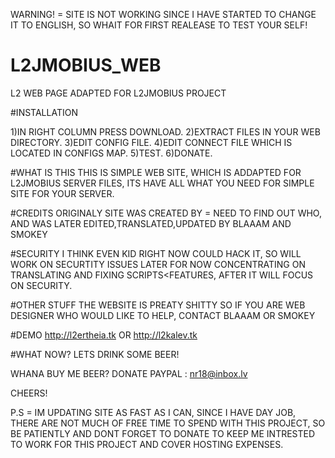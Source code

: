 WARNING! = SITE IS NOT WORKING SINCE I HAVE STARTED TO CHANGE IT TO ENGLISH, SO WHAIT FOR FIRST REALEASE TO TEST YOUR SELF!

# L2JMOBIUS_WEB
L2 WEB PAGE ADAPTED FOR L2JMOBIUS PROJECT


#INSTALLATION

1)IN RIGHT COLUMN PRESS DOWNLOAD.
2)EXTRACT FILES IN YOUR WEB DIRECTORY.
3)EDIT CONFIG FILE.
4)EDIT CONNECT FILE WHICH IS LOCATED IN CONFIGS MAP.
5)TEST.
6)DONATE.

#WHAT IS THIS 
THIS IS SIMPLE WEB SITE, WHICH IS ADDAPTED FOR L2JMOBIUS SERVER FILES, ITS HAVE ALL WHAT YOU NEED FOR SIMPLE SITE FOR YOUR SERVER.

#CREDITS 
ORIGINALY SITE WAS CREATED BY = NEED TO FIND OUT WHO, AND WAS LATER EDITED,TRANSLATED,UPDATED BY BLAAAM AND SMOKEY

#SECURITY 
I THINK EVEN KID RIGHT NOW COULD HACK IT, SO WILL WORK ON SECURTITY ISSUES LATER FOR NOW CONCENTRATING ON TRANSLATING AND FIXING SCRIPTS<FEATURES, AFTER IT WILL FOCUS ON SECURITY.

#OTHER STUFF 
THE WEBSITE IS PREATY SHITTY SO IF YOU ARE WEB DESIGNER WHO WOULD LIKE TO HELP, CONTACT BLAAAM OR SMOKEY

#DEMO 
http://l2ertheia.tk OR http://l2kalev.tk




#WHAT NOW? LETS DRINK SOME BEER! 

WHANA BUY ME BEER? DONATE PAYPAL : nr18@inbox.lv

CHEERS!

P.S = IM UPDATING SITE AS FAST AS I CAN, SINCE I HAVE DAY JOB, THERE ARE NOT MUCH OF FREE TIME TO SPEND WITH THIS PROJECT, SO BE PATIENTLY AND DONT FORGET TO DONATE TO KEEP ME INTRESTED TO WORK FOR THIS PROJECT AND COVER HOSTING EXPENSES. 
